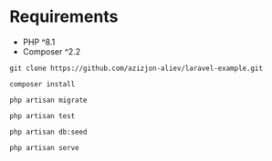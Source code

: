 # Requirements 
- PHP ^8.1
- Composer ^2.2

```git
git clone https://github.com/azizjon-aliev/laravel-example.git
```

```composer log
composer install
```

```
php artisan migrate
```

```
php artisan test
```

```
php artisan db:seed
```

```
php artisan serve
```
